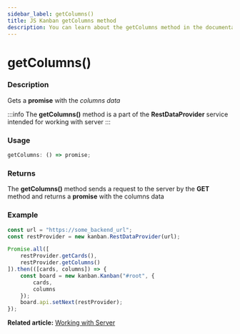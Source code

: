```yaml
---
sidebar_label: getColumns()
title: JS Kanban getColumns method
description: You can learn about the getColumns method in the documentation of the JavaScript Kanban library. Browse developer guides and API reference, try out code examples and live demos.
---
```


# getColumns()

### Description

Gets a **promise** with the *columns data*

:::info
The **getColumns()** method is a part of the **RestDataProvider** service intended for working with server
:::

### Usage

```js
getColumns: () => promise;
```

### Returns

The **getColumns()** method sends a request to the server by the **GET** method and returns a **promise** with the columns data

### Example

```jsx {2,6}
const url = "https://some_backend_url";
const restProvider = new kanban.RestDataProvider(url);

Promise.all([
	restProvider.getCards(),
	restProvider.getColumns()
]).then(([cards, columns]) => {
	const board = new kanban.Kanban("#root", {
		cards,
		columns
	});
	board.api.setNext(restProvider);
});
```

**Related article:** [Working with Server](../../../guides/working_with_server)
